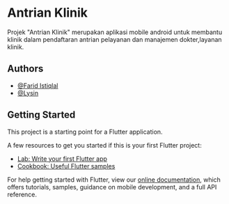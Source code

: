 # Antrian Klinik

Projek "Antrian Klinik" merupakan aplikasi mobile android untuk membantu klinik dalam pendaftaran antrian pelayanan dan manajemen dokter,layanan klinik.

## Authors

- [@Farid Istiqlal](https://github.com/faridistiqlal)
- [@Lysin](https://github.com/mrlysin)

## Getting Started

This project is a starting point for a Flutter application.

A few resources to get you started if this is your first Flutter project:

- [Lab: Write your first Flutter app](https://flutter.dev/docs/get-started/codelab)
- [Cookbook: Useful Flutter samples](https://flutter.dev/docs/cookbook)

For help getting started with Flutter, view our
[online documentation](https://flutter.dev/docs), which offers tutorials,
samples, guidance on mobile development, and a full API reference.
